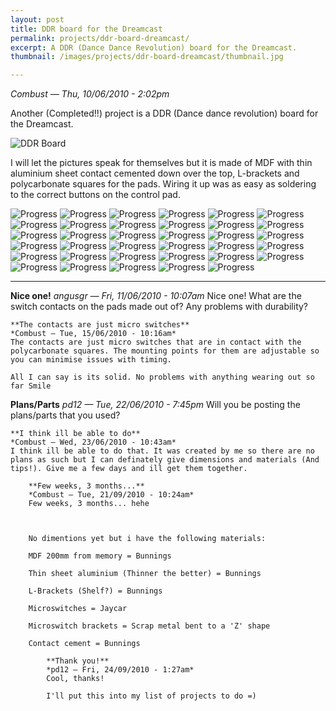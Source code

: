 ```yaml
---
layout: post
title: DDR board for the Dreamcast
permalink: projects/ddr-board-dreamcast/
excerpt: A DDR (Dance Dance Revolution) board for the Dreamcast.
thumbnail: /images/projects/ddr-board-dreamcast/thumbnail.jpg

---
```


*Combust — Thu, 10/06/2010 - 2:02pm*

Another (Completed!!) project is a DDR (Dance dance revolution) board for the Dreamcast.

![DDR Board](/images/projects/ddr-board-dreamcast/board.jpg)

I will let the pictures speak for themselves but it is made of MDF with thin aluminium sheet contact cemented down over the top, L-brackets and polycarbonate squares for the pads. Wiring it up was as easy as soldering to the correct buttons on the control pad.

![Progress](/images/projects/ddr-board-dreamcast/progress1.jpg)
![Progress](/images/projects/ddr-board-dreamcast/progress2.jpg)
![Progress](/images/projects/ddr-board-dreamcast/progress3.jpg)
![Progress](/images/projects/ddr-board-dreamcast/progress4.jpg)
![Progress](/images/projects/ddr-board-dreamcast/progress5.jpg)
![Progress](/images/projects/ddr-board-dreamcast/progress6.jpg)
![Progress](/images/projects/ddr-board-dreamcast/progress7.jpg)
![Progress](/images/projects/ddr-board-dreamcast/progress8.jpg)
![Progress](/images/projects/ddr-board-dreamcast/progress9.jpg)
![Progress](/images/projects/ddr-board-dreamcast/progress10.jpg)
![Progress](/images/projects/ddr-board-dreamcast/progress11.jpg)
![Progress](/images/projects/ddr-board-dreamcast/progress12.jpg)
![Progress](/images/projects/ddr-board-dreamcast/progress13.jpg)
![Progress](/images/projects/ddr-board-dreamcast/progress14.jpg)
![Progress](/images/projects/ddr-board-dreamcast/progress15.jpg)
![Progress](/images/projects/ddr-board-dreamcast/progress16.jpg)
![Progress](/images/projects/ddr-board-dreamcast/progress17.jpg)
![Progress](/images/projects/ddr-board-dreamcast/progress18.jpg)
![Progress](/images/projects/ddr-board-dreamcast/progress19.jpg)
![Progress](/images/projects/ddr-board-dreamcast/progress20.jpg)
![Progress](/images/projects/ddr-board-dreamcast/progress21.jpg)
![Progress](/images/projects/ddr-board-dreamcast/progress22.jpg)
![Progress](/images/projects/ddr-board-dreamcast/progress23.jpg)
![Progress](/images/projects/ddr-board-dreamcast/progress24.jpg)
![Progress](/images/projects/ddr-board-dreamcast/progress25.jpg)
![Progress](/images/projects/ddr-board-dreamcast/progress26.jpg)
![Progress](/images/projects/ddr-board-dreamcast/progress27.jpg)
![Progress](/images/projects/ddr-board-dreamcast/progress28.jpg)
![Progress](/images/projects/ddr-board-dreamcast/progress29.jpg)
![Progress](/images/projects/ddr-board-dreamcast/progress30.jpg)
![Progress](/images/projects/ddr-board-dreamcast/progress31.jpg)
![Progress](/images/projects/ddr-board-dreamcast/progress32.jpg)
![Progress](/images/projects/ddr-board-dreamcast/progress33.jpg)
![Progress](/images/projects/ddr-board-dreamcast/progress34.jpg)
![Progress](/images/projects/ddr-board-dreamcast/progress35.jpg)



---

**Nice one!**
*angusgr — Fri, 11/06/2010 - 10:07am*
Nice one! What are the switch contacts on the pads made out of? Any problems with durability?

    **The contacts are just micro switches**
    *Combust — Tue, 15/06/2010 - 10:16am*
    The contacts are just micro switches that are in contact with the polycarbonate squares. The mounting points for them are adjustable so you can minimise issues with timing.

    All I can say is its solid. No problems with anything wearing out so far Smile

**Plans/Parts**
*pd12 — Tue, 22/06/2010 - 7:45pm*
Will you be posting the plans/parts that you used?

    **I think ill be able to do**
    *Combust — Wed, 23/06/2010 - 10:43am*
    I think ill be able to do that. It was created by me so there are no plans as such but I can definately give dimensions and materials (And tips!). Give me a few days and ill get them together.

        **Few weeks, 3 months...**
        *Combust — Tue, 21/09/2010 - 10:24am*
        Few weeks, 3 months... hehe



        No dimentions yet but i have the following materials:

        MDF 200mm from memory = Bunnings

        Thin sheet aluminium (Thinner the better) = Bunnings

        L-Brackets (Shelf?) = Bunnings

        Microswitches = Jaycar

        Microswitch brackets = Scrap metal bent to a 'Z' shape

        Contact cement = Bunnings

            **Thank you!**
            *pd12 — Fri, 24/09/2010 - 1:27am*
            Cool, thanks!

            I'll put this into my list of projects to do =)
